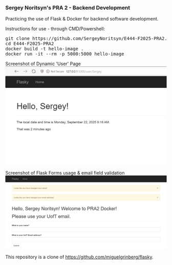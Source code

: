 ### Sergey Noritsyn's PRA 2 - Backend Development

Practicing the use of Flask & Docker for backend software development.

Instructions for use - through CMD/Powershell:
<pre>git clone https://github.com/SergeyNoritsyn/E444-F2025-PRA2.git
cd E444-F2025-PRA2
docker build -t hello-image .
docker run -it --rm -p 5000:5000 hello-image</pre>

Screenshot of Dynamic 'User' Page
![User Page Screenshot](img/screenshot1.png)

Screenshot of Flask Forms usage & email field validation
![Forms Screenshot](img/screenshot2.png)

This repository is a clone of https://github.com/miguelgrinberg/flasky.
